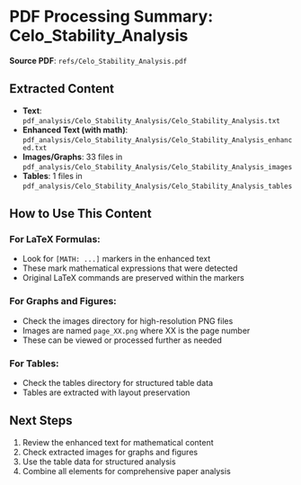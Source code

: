# PDF Processing Summary: Celo_Stability_Analysis

**Source PDF**: `refs/Celo_Stability_Analysis.pdf`

## Extracted Content

- **Text**: `pdf_analysis/Celo_Stability_Analysis/Celo_Stability_Analysis.txt`
- **Enhanced Text (with math)**: `pdf_analysis/Celo_Stability_Analysis/Celo_Stability_Analysis_enhanced.txt`
- **Images/Graphs**: 33 files in `pdf_analysis/Celo_Stability_Analysis/Celo_Stability_Analysis_images`
- **Tables**: 1 files in `pdf_analysis/Celo_Stability_Analysis/Celo_Stability_Analysis_tables`

## How to Use This Content

### For LaTeX Formulas:
- Look for `[MATH: ...]` markers in the enhanced text
- These mark mathematical expressions that were detected
- Original LaTeX commands are preserved within the markers

### For Graphs and Figures:
- Check the images directory for high-resolution PNG files
- Images are named `page_XX.png` where XX is the page number
- These can be viewed or processed further as needed

### For Tables:
- Check the tables directory for structured table data
- Tables are extracted with layout preservation

## Next Steps

1. Review the enhanced text for mathematical content
2. Check extracted images for graphs and figures
3. Use the table data for structured analysis
4. Combine all elements for comprehensive paper analysis

